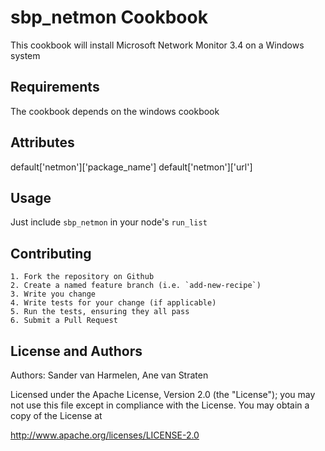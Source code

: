 sbp_netmon Cookbook
===================
This cookbook will install Microsoft Network Monitor 3.4 on a Windows system


Requirements
------------
The cookbook depends on the windows cookbook


Attributes
----------
default['netmon']['package_name']
default['netmon']['url']


Usage
-----
Just include `sbp_netmon` in your node's `run_list`


Contributing
------------
	1. Fork the repository on Github
	2. Create a named feature branch (i.e. `add-new-recipe`)
	3. Write you change
	4. Write tests for your change (if applicable)
	5. Run the tests, ensuring they all pass
	6. Submit a Pull Request


License and Authors
-------------------

Authors: Sander van Harmelen, Ane van Straten

Licensed under the Apache License, Version 2.0 (the "License"); you may not use this file except in compliance with the License. You may obtain a copy of the License at

http://www.apache.org/licenses/LICENSE-2.0
